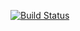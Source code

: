 [![Build Status](https://travis-ci.com/kagiso101/reg-webapp.svg?branch=main)](https://travis-ci.com/kagiso101/reg-webapp)
